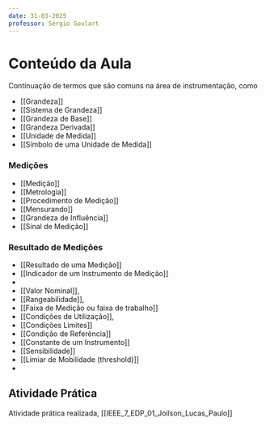 ```yaml
---
date: 31-03-2025
professor: Sérgio Goulart
---
```

# Conteúdo da Aula
Continuação de termos que são comuns na área de instrumentação, como
- [[Grandeza]]
- [[Sistema de Grandeza]]
- [[Grandeza de Base]]
- [[Grandeza Derivada]]
- [[Unidade de Medida]]
- [[Símbolo de uma Unidade de Medida]]

### Medições
- [[Medição]]
- [[Metrologia]]
- [[Procedimento de Medição]]
- [[Mensurando]]
- [[Grandeza de Influência]]
- [[Sinal de Medição]]

### Resultado de Medições
- [[Resultado de uma Medição]]
- [[Indicador de um Instrumento de Medição]]
- 
- [[Valor Nominal]],
- [[Rangeabilidade]],
- [[Faixa de Medição ou faixa de trabalho]]
- [[Condições de Utilização]],
- [[Condições Limites]]
- [[Condição de Referência]]  
- [[Constante de um Instrumento]]
- [[Sensibilidade]]
- [[Limiar de Mobilidade (threshold)]]
- 
  
  
  
## Atividade Prática
Atividade prática realizada, [[IEEE_7_EDP_01_Joilson_Lucas_Paulo]]